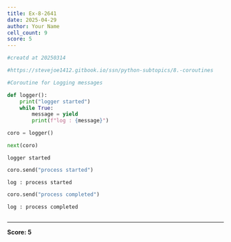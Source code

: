 ```yaml
---
title: Ex-8-2641
date: 2025-04-29
author: Your Name
cell_count: 9
score: 5
---
```


```python
#creatd at 20250314
```


```python
#https://stevejoe1412.gitbook.io/ssn/python-subtopics/8.-coroutines
```


```python
#Coroutine for Logging messages
```


```python
def logger():
    print("logger started")
    while True:
        message = yield 
        print(f"log : {message}")
```


```python
coro = logger()
```


```python
next(coro)
```

    logger started



```python
coro.send("process started")
```

    log : process started



```python
coro.send("process completed")
```

    log : process completed



```python

```


---
**Score: 5**